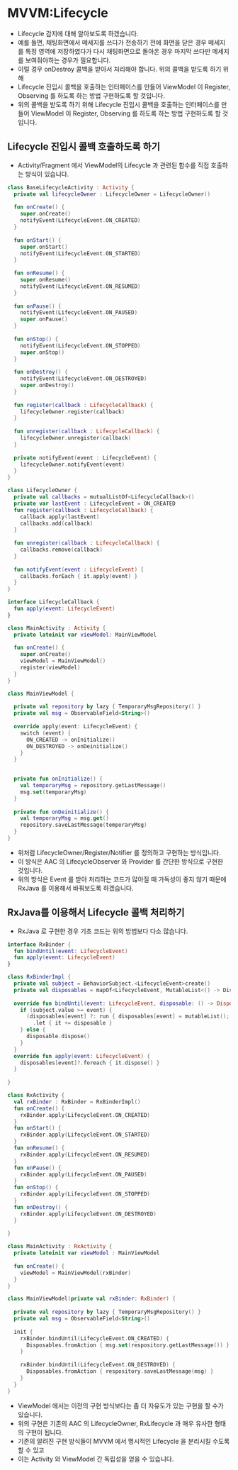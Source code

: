 # MVVM:Lifecycle
* Lifecycle 감지에 대해 알아보도록 하겠습니다.
* 예를 들면, 채팅화면에서 메세지를 쓰다가 전송하기 전에 화면을 닫은 경우 메세지를 특정 영역에 저장하였다가 다시 채팅화면으로 돌아온 경우 마지막 쓰다만 메세지를 보여줘야하는 경우가 필요합니다. 
* 이럴 경우 onDestroy 콜백을 받아서 처리해야 합니다.
위의 콜백을 받도록 하기 위해 
* Lifecycle 진입시 콜백을 호출하는 인터페이스를 만들어 ViewModel 이 Register, Observing 를 하도록 하는 방법 구현하도록 할 것입니다.
* 위의 콜백을 받도록 하기 위해 Lifecycle 진입시 콜백을 호출하는 인터페이스를 만들어 ViewModel 이 Register, Observing 를 하도록 하는 방법 구현하도록 할 것입니다.
## Lifecycle 진입시 콜백 호출하도록 하기
* Activity/Fragment 에서 ViewModel의 Lifecycle 과 관련된 함수를 직접 호출하는 방식이 있습니다.
~~~kotlin
class BaseLifecycleActivity : Activity {
  private val lifecycleOwner : LifecycleOwner = LifecycleOwner()
  
  fun onCreate() {
    super.onCreate()
    notifyEvent(LifecycleEvent.ON_CREATED)
  }
  
  fun onStart() {
    super.onStart()
    notifyEvent(LifecycleEvent.ON_STARTED)    
  }
  
  fun onResume() {
    super.onResume()
    notifyEvent(LifecycleEvent.ON_RESUMED)    
  }
  
  fun onPause() {
    notifyEvent(LifecycleEvent.ON_PAUSED)    
    super.onPause()
  }
  
  fun onStop() {
    notifyEvent(LifecycleEvent.ON_STOPPED)    
    super.onStop()
  }
  
  fun onDestroy() {
    notifyEvent(LifecycleEvent.ON_DESTROYED)    
    super.onDestroy()
  }
  
  fun register(callback : LifecycleCallback) {
    lifecycleOwner.register(callback)
  }
  
  fun unregister(callback : LifecycleCallback) {
    lifecycleOwner.unregister(callback)
  }
  
  private notifyEvent(event : LifecycleEvent) {
    lifecycleOwner.notifyEvent(event)
  }
}

class LifecycleOwner {
  private val callbacks = mutualListOf<LifecycleCallback>()
  private var lastEvent : LifecycleEvent = ON_CREATED
  fun register(callback : LifecycleCallback) {
    callback.apply(lastEvent)
    callbacks.add(callback)
  }
  
  fun unregister(callback : LifecycleCallback) {
    callbacks.remove(callback)    
  }
  
  fun notifyEvent(event : LifecycleEvent) {
    callbacks.forEach { it.apply(event) }
  }
}

interface LifecycleCallback {
  fun apply(event: LifecycleEvent)
}
~~~
~~~kotlin
class MainActivity : Activity {
  private lateinit var viewModel: MainViewModel
  
  fun onCreate() {
    super.onCreate()
    viewModel = MainViewModel()
    register(viewModel)
  }
}
~~~
~~~kotlin
class MainViewModel {
  
  private val repository by lazy { TemporaryMsgRepository() }
  private val msg = ObservableField<String>()
 
  override apply(event: LifecycleEvent) {
    switch (event) {
      ON_CREATED -> onInitialize()
      ON_DESTROYED -> onDeinitialize()
    }
  }

  
  private fun onInitialize() {
    val temporaryMsg = repository.getLastMessage()
    msg.set(temporaryMsg)
  }
   
  private fun onDeinitialize() {
    val temporaryMsg = msg.get()
    repository.saveLastMessage(temporaryMsg)
  }
}
~~~
* 위처럼 LifecycleOwner/Register/Notifier 를 정의하고 구현하는 방식입니다. 
* 이 방식은 AAC 의 LifecycleObserver 와 Provider 를 간단한 방식으로 구현한 것입니다.
* 위의 방식은 Event 를 받아 처리하는 코드가 많아질 때 가독성이 좋지 않기 때문에 RxJava 를 이용해서 바꿔보도록 하겠습니다.
## RxJava를 이용해서 Lifecycle 콜백 처리하기
* RxJava 로 구현한 경우 기초 코드는 위의 방법보다 다소 많습니다.
~~~kotlin
interface RxBinder {
  fun bindUntil(event: LifecycleEvent)
  fun apply(event: LifecycleEvent)
}

class RxBinderImpl {
  private val subject = BehaviorSubject.<LifecycleEvent>create()
  private val disposables = mapOf<LifecycleEvent, MutableList<() -> Disposable>>()
  
  override fun bindUntil(event: LifecycleEvent, disposable: () -> Disposable) {
    if (subject.value >= event) {
      (disposables[event] ?: run { disposables[event] = mutableList(); disposables[event]; })
        .let { it += disposable }
    } else {
      disposable.dispose()
    }
  }
  override fun apply(event: LifecycleEvent) {
    disposables[event]?.foreach { it.dispose() }
  }
  
}
~~~
~~~kotlin
class RxActivity {
  val rxBinder : RxBinder = RxBinderImpl()
  fun onCreate() {
    rxBinder.apply(LifecycleEvent.ON_CREATED)
  }
  fun onStart() {
    rxBinder.apply(LifecycleEvent.ON_STARTED)
  }
  fun onResume() {
    rxBinder.apply(LifecycleEvent.ON_RESUMED)
  }
  fun onPause() {
    rxBinder.apply(LifecycleEvent.ON_PAUSED)
  }
  fun onStop() {
    rxBinder.apply(LifecycleEvent.ON_STOPPED)
  }
  fun onDestroy() {
    rxBinder.apply(LifecycleEvent.ON_DESTROYED)
  }
  
}
~~~
~~~kotlin
class MainActivity : RxActivity {
  private lateinit var viewModel : MainViewModel
  
  fun onCreate() {
    viewModel = MainViewModel(rxBinder)
  }
}
~~~
~~~kotlin
class MainViewModel(private val rxBinder: RxBinder) {
  
  private val repository by lazy { TemporaryMsgRepository() }
  private val msg = ObservableField<String>()
  
  init {
    rxBinder.bindUntil(LifecycleEvent.ON_CREATED) {
      Disposables.fromAction { msg.set(respository.getLastMessage()) }
    }
    
    rxBinder.bindUntil(LifecycleEvent.ON_DESTROYED) {
      Disposables.fromAction { respository.saveLastMessage(msg) }
    }
  }
}
~~~
* ViewModel 에서는 이전의 구현 방식보다는 좀 더 자유도가 있는 구현을 할 수가 있습니다.
* 위의 구현은 기존의 AAC 의 LifecycleOwner, RxLifecycle 과 매우 유사한 형태의 구현이 됩니다. 
* 기존의 알려진 구현 방식들이 MVVM 에서 명시적인 Lifecycle 을 분리시킬 수도록 할 수 있고 
* 이는 Activity 와 ViewModel 간 독립성을 얻을 수 있습니다.